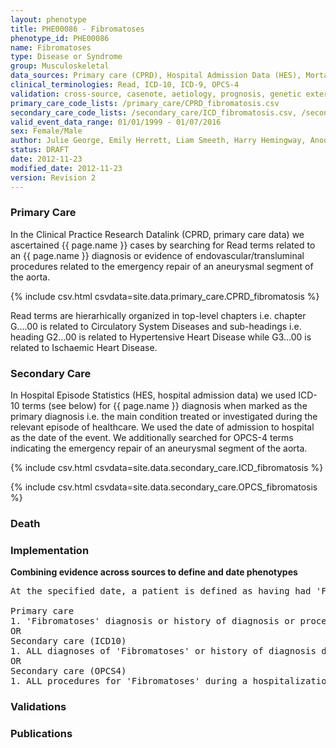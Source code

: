```yaml
---
layout: phenotype
title: PHE00086 - Fibromatoses
phenotype_id: PHE00086
name: Fibromatoses
type: Disease or Syndrome
group: Musculoskeletal 
data_sources: Primary care (CPRD), Hospital Admission Data (HES), Mortality Data (ONS)
clinical_terminologies: Read, ICD-10, ICD-9, OPCS-4
validation: cross-source, casenote, aetiology, prognosis, genetic external
primary_care_code_lists: /primary_care/CPRD_fibromatosis.csv
secondary_care_code_lists: /secondary_care/ICD_fibromatosis.csv, /secondary_care/OPCS_fibromatosis.csv
valid_event_data_range: 01/01/1999 - 01/07/2016
sex: Female/Male
author: Julie George, Emily Herrett, Liam Smeeth, Harry Hemingway, Anoop Shah, Spiros Denaxas
status: DRAFT
date: 2012-11-23
modified_date: 2012-11-23
version: Revision 2
---
```


### Primary Care

In the Clinical Practice Research Datalink (CPRD, primary care data) we ascertained {{ page.name }} cases by searching for Read terms related to an {{ page.name }} diagnosis or evidence of endovascular/transluminal procedures related to the emergency repair of an aneurysmal segment of the aorta.

{% include csv.html csvdata=site.data.primary_care.CPRD_fibromatosis %}

Read terms are hierarhically organized in top-level chapters i.e. chapter G....00 is related to Circulatory System Diseases and sub-headings i.e. heading G2...00 is related to Hypertensive Heart Disease while G3...00 is related to Ischaemic Heart Disease.

### Secondary Care

In Hospital Episode Statistics (HES, hospital admission data) we used ICD-10 terms (see below) for {{ page.name }} diagnosis when marked as the primary diagnosis i.e. the main condition treated or investigated during the relevant episode of healthcare. We used the date of admission to hospital as the date of the event. We additionally searched for OPCS-4 terms indicating the emergency repair of an aneurysmal segment of the aorta.

{% include csv.html csvdata=site.data.secondary_care.ICD_fibromatosis %}

{% include csv.html csvdata=site.data.secondary_care.OPCS_fibromatosis %}


### Death

### Implementation

**Combining evidence across sources to define and date phenotypes**

<pre>
At the specified date, a patient is defined as having had 'Fibromatoses' IF they meet the criteria for any of the following on or before the specified date. The earliest date on which the individual meets any of the following criteria on or before the specified date is defined as the first event date:

Primary care
1. 'Fibromatoses' diagnosis or history of diagnosis or procedure during a consultation 
OR
Secondary care (ICD10)
1. ALL diagnoses of 'Fibromatoses' or history of diagnosis during a hospitalization
OR
Secondary care (OPCS4)
1. ALL procedures for 'Fibromatoses' during a hospitalization
</pre>

### Validations

### Publications

